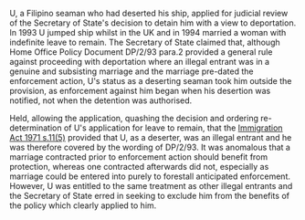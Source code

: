 U, a Filipino seaman who had deserted his ship, applied for judicial review of the Secretary of State's decision to detain him with a view to deportation. In 1993 U jumped ship whilst in the UK and in 1994 married a woman with indefinite leave to remain. The Secretary of State claimed that, although Home Office Policy Document DP/2/93 para.2 provided a general rule against proceeding with deportation where an illegal entrant was in a genuine and subsisting marriage and the marriage pre-dated the enforcement action, U's status as a deserting seaman took him outside the provision, as enforcement against him began when his desertion was notified, not when the detention was authorised.

Held, allowing the application, quashing the decision and ordering re-determination of U's application for leave to remain, that the [Immigration Act 1971 s.11(5)](https://uk.westlaw.com/Document/I0D6A5970E44911DA8D70A0E70A78ED65/View/FullText.html?originationContext=document&transitionType=DocumentItem&ppcid=322e79d35bda4f50acf90b4e4afc943d&contextData=(sc.Search)) provided that U, as a deserter, was an illegal entrant and he was therefore covered by the wording of DP/2/93. It was anomalous that a marriage contracted prior to enforcement action should benefit from protection, whereas one contracted afterwards did not, especially as marriage could be entered into purely to forestall anticipated enforcement. However, U was entitled to the same treatment as other illegal entrants and the Secretary of State erred in seeking to exclude him from the benefits of the policy which clearly applied to him.